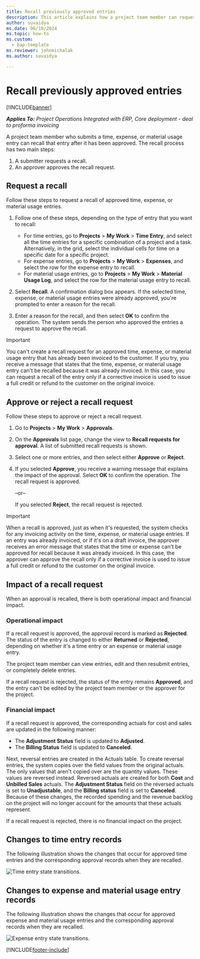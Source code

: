 ```yaml
---
title: Recall previously approved entries
description: This article explains how a project team member can request the recall of previously submitted and approved time, expense, and material usage records, and how a project manager can approve or reject recall requests.
author: suvaidya
ms.date: 06/10/2024
ms.topic: how-to
ms.custom: 
  - bap-template
ms.reviewer: johnmichalak
ms.author: suvaidya

---
```


# Recall previously approved entries

[!INCLUDE[banner](../includes/banner.md)]

_**Applies To:** Project Operations Integrated with ERP, Core deployment - deal to proforma invoicing_

A project team member who submits a time, expense, or material usage entry can recall that entry after it has been approved. The recall process has two main steps:

1. A submitter requests a recall.
2. An approver approves the recall request.

## Request a recall

Follow these steps to request a recall of approved time, expense, or material usage entries.

1. Follow one of these steps, depending on the type of entry that you want to recall:

    - For time entries, go to **Projects** \> **My Work** \> **Time Entry**, and select all the time entries for a specific combination of a project and a task. Alternatively, in the grid, select the individual cells for time on a specific date for a specific project.
    - For expense entries, go to **Projects** \> **My Work** \> **Expenses**, and select the row for the expense entry to recall.
    - For material usage entries, go to **Projects** \> **My Work** \> **Material Usage Log**, and select the row for the material usage entry to recall.

2. Select **Recall**. A confirmation dialog box appears. If the selected time, expense, or material usage entries were already approved, you're prompted to enter a reason for the recall.
3. Enter a reason for the recall, and then select **OK** to confirm the operation. The system sends the person who approved the entries a request to approve the recall.

> [!IMPORTANT]
> You can't create a recall request for an approved time, expense, or material usage entry that has already been invoiced to the customer. If you try, you receive a message that states that the time, expense, or material usage entry can't be recalled because it was already invoiced. In this case, you can request a recall of the entry only if a corrective invoice is used to issue a full credit or refund to the customer on the original invoice.

## Approve or reject a recall request

Follow these steps to approve or reject a recall request.

1. Go to **Projects** \> **My Work** \> **Approvals**.
2. On the **Approvals** list page, change the view to **Recall requests for approval**. A list of submitted recall requests is shown.
3. Select one or more entries, and then select either **Approve** or **Reject**.
4. If you selected **Approve**, you receive a warning message that explains the impact of the approval. Select **OK** to confirm the operation. The recall request is approved.

    –or–

    If you selected **Reject**, the recall request is rejected.

> [!IMPORTANT]
> When a recall is approved, just as when it's requested, the system checks for any invoicing activity on the time, expense, or material usage entries. If an entry was already invoiced, or if it's on a draft invoice, the approver receives an error message that states that the time or expense can't be approved for recall because it was already invoiced. In this case, the approver can approve the recall only if a corrective invoice is used to issue a full credit or refund to the customer on the original invoice.

## Impact of a recall request

When an approval is recalled, there is both operational impact and financial impact.

### Operational impact

If a recall request is approved, the approval record is marked as **Rejected**. The status of the entry is changed to either **Returned** or **Rejected**, depending on whether it's a time entry or an expense or material usage entry.

The project team member can view entries, edit and then resubmit entries, or completely delete entries.

If a recall request is rejected, the status of the entry remains **Approved**, and the entry can't be edited by the project team member or the approver for the project.

### Financial impact

If a recall request is approved, the corresponding actuals for cost and sales are updated in the following manner:

- The **Adjustment Status** field is updated to **Adjusted**.
- The **Billing Status** field is updated to **Canceled**.

Next, reversal entries are created in the Actuals table. To create reversal entries, the system copies over the field values from the original actuals. The only values that aren't copied over are the quantity values. These values are reversed instead. Reversed actuals are created for both **Cost** and **Unbilled Sales** actuals. The **Adjustment Status** field on the reversed actuals is set to **Unadjustable**, and the **Billing status** field is set to **Canceled**. Because of these changes, the recorded spending and the revenue backlog on the project will no longer account for the amounts that these actuals represent.

If a recall request is rejected, there is no financial impact on the project.

## Changes to time entry records

The following illustration shows the changes that occur for approved time entries and the corresponding approval records when they are recalled.

![Time entry state transitions.](media/TimeEntryStateTransitions.png)

## Changes to expense and material usage entry records

The following illustration shows the changes that occur for approved expense and material usage entries and the corresponding approval records when they are recalled.

![Expense entry state transitions.](media/ExpenseEntryStateTransitions.png)

[!INCLUDE[footer-include](../includes/footer-banner.md)]
